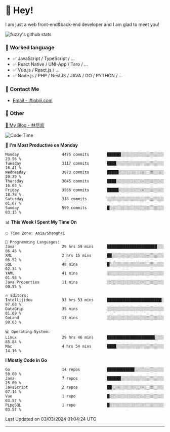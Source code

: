 # 👋 Hey!

I am just a web front-end&back-end developer and I am glad to meet you!

![fuzzy's github stats](https://github-readme-stats.vercel.app/api?username=JaydenForYou&&show_icons=true&&title_color=1abc9c&&icon_color=1abc9c)


### 📝 Worked language

- ✅ JavaScript / TypeScript / ...
- ✅ React Native / UNI-App / Taro / ...
- ✅ Vue.js / React.js / ...
- ✅ Node.js / PHP / NestJS / JAVA / GO / PYTHON / ...

### 📮 Contact Me

- [Email - i#iobiji.com](mailto:i@iobiji.com)


### 🤪 Other

[📌 My Blog - 林尽欢](https://iobiji.com)

<!--START_SECTION:waka-->
![Code Time](http://img.shields.io/badge/Code%20Time-274%20hrs%2038%20mins-blue)

📅 **I'm Most Productive on Monday** 

```text
Monday                   4475 commits        ██████░░░░░░░░░░░░░░░░░░░   23.56 % 
Tuesday                  3117 commits        ████░░░░░░░░░░░░░░░░░░░░░   16.41 % 
Wednesday                3873 commits        █████░░░░░░░░░░░░░░░░░░░░   20.39 % 
Thursday                 3045 commits        ████░░░░░░░░░░░░░░░░░░░░░   16.03 % 
Friday                   3566 commits        █████░░░░░░░░░░░░░░░░░░░░   18.78 % 
Saturday                 318 commits         ░░░░░░░░░░░░░░░░░░░░░░░░░   01.67 % 
Sunday                   599 commits         █░░░░░░░░░░░░░░░░░░░░░░░░   03.15 % 
```


📊 **This Week I Spent My Time On** 

```text
🕑︎ Time Zone: Asia/Shanghai

💬 Programming Languages: 
Java                     29 hrs 59 mins      ██████████████████████░░░   86.46 % 
XML                      2 hrs 15 mins       ██░░░░░░░░░░░░░░░░░░░░░░░   06.52 % 
SQL                      48 mins             █░░░░░░░░░░░░░░░░░░░░░░░░   02.34 % 
YAML                     41 mins             ░░░░░░░░░░░░░░░░░░░░░░░░░   01.98 % 
Java Properties          11 mins             ░░░░░░░░░░░░░░░░░░░░░░░░░   00.55 % 

🔥 Editors: 
Intellijidea             33 hrs 53 mins      ████████████████████████░   97.68 % 
DataGrip                 35 mins             ░░░░░░░░░░░░░░░░░░░░░░░░░   01.69 % 
GoLand                   13 mins             ░░░░░░░░░░░░░░░░░░░░░░░░░   00.63 % 

💻 Operating System: 
Linux                    29 hrs 46 mins      █████████████████████░░░░   85.84 % 
Mac                      4 hrs 54 mins       ████░░░░░░░░░░░░░░░░░░░░░   14.16 % 
```

**I Mostly Code in Go** 

```text
Go                       14 repos            ████████████░░░░░░░░░░░░░   50.00 % 
Java                     7 repos             ██████░░░░░░░░░░░░░░░░░░░   25.00 % 
JavaScript               2 repos             ██░░░░░░░░░░░░░░░░░░░░░░░   07.14 % 
Vue                      1 repo              █░░░░░░░░░░░░░░░░░░░░░░░░   03.57 % 
PLpgSQL                  1 repo              █░░░░░░░░░░░░░░░░░░░░░░░░   03.57 % 
```




 Last Updated on 03/03/2024 01:04:24 UTC
<!--END_SECTION:waka-->
---
